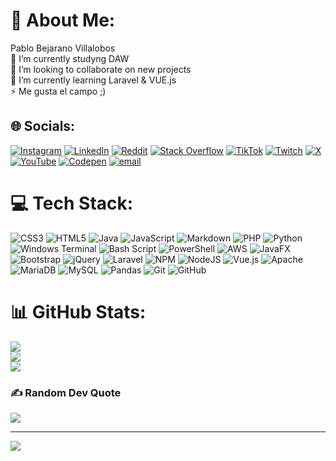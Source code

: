 # 💫 About Me:
Pablo Bejarano Villalobos<br>🔭 I’m currently studyng DAW<br>👯 I’m looking to collaborate on new projects<br>🌱 I’m currently learning Laravel & VUE.js<br>⚡ Me gusta el campo ;)


## 🌐 Socials:
[![Instagram](https://img.shields.io/badge/Instagram-%23E4405F.svg?logo=Instagram&logoColor=white)](https://instagram.com/_megustaelcampo) [![LinkedIn](https://img.shields.io/badge/LinkedIn-%230077B5.svg?logo=linkedin&logoColor=white)](https://www.linkedin.com/in/pablo-bejarano-95b627303/) [![Reddit](https://img.shields.io/badge/Reddit-%23FF4500.svg?logo=Reddit&logoColor=white)](https://reddit.com/user/u/megustaelcampo) [![Stack Overflow](https://img.shields.io/badge/-Stackoverflow-FE7A16?logo=stack-overflow&logoColor=white)](https://stackoverflow.com/users/29585648) [![TikTok](https://img.shields.io/badge/TikTok-%23000000.svg?logo=TikTok&logoColor=white)](https://tiktok.com/@megustalaciudad) [![Twitch](https://img.shields.io/badge/Twitch-%239146FF.svg?logo=Twitch&logoColor=white)](https://twitch.tv/megustaelcampo) [![X](https://img.shields.io/badge/X-black.svg?logo=X&logoColor=white)](https://x.com/_megustaelcampo) [![YouTube](https://img.shields.io/badge/YouTube-%23FF0000.svg?logo=YouTube&logoColor=white)](https://youtube.com/@megustaelcampo_) [![Codepen](https://img.shields.io/badge/Codepen-000000?logo=codepen&logoColor=white)](https://codepen.io/Pablo-Bejarano) [![email](https://img.shields.io/badge/Email-D14836?logo=gmail&logoColor=white)](mailto:pablobejarano2005@gmail.com) 

# 💻 Tech Stack:
![CSS3](https://img.shields.io/badge/css3-%231572B6.svg?style=for-the-badge&logo=css3&logoColor=white) ![HTML5](https://img.shields.io/badge/html5-%23E34F26.svg?style=for-the-badge&logo=html5&logoColor=white) ![Java](https://img.shields.io/badge/java-%23ED8B00.svg?style=for-the-badge&logo=openjdk&logoColor=white) ![JavaScript](https://img.shields.io/badge/javascript-%23323330.svg?style=for-the-badge&logo=javascript&logoColor=%23F7DF1E) ![Markdown](https://img.shields.io/badge/markdown-%23000000.svg?style=for-the-badge&logo=markdown&logoColor=white) ![PHP](https://img.shields.io/badge/php-%23777BB4.svg?style=for-the-badge&logo=php&logoColor=white) ![Python](https://img.shields.io/badge/python-3670A0?style=for-the-badge&logo=python&logoColor=ffdd54) ![Windows Terminal](https://img.shields.io/badge/Windows%20Terminal-%234D4D4D.svg?style=for-the-badge&logo=windows-terminal&logoColor=white) ![Bash Script](https://img.shields.io/badge/bash_script-%23121011.svg?style=for-the-badge&logo=gnu-bash&logoColor=white) ![PowerShell](https://img.shields.io/badge/PowerShell-%235391FE.svg?style=for-the-badge&logo=powershell&logoColor=white) ![AWS](https://img.shields.io/badge/AWS-%23FF9900.svg?style=for-the-badge&logo=amazon-aws&logoColor=white) ![JavaFX](https://img.shields.io/badge/javafx-%23FF0000.svg?style=for-the-badge&logo=javafx&logoColor=white) ![Bootstrap](https://img.shields.io/badge/bootstrap-%238511FA.svg?style=for-the-badge&logo=bootstrap&logoColor=white) ![jQuery](https://img.shields.io/badge/jquery-%230769AD.svg?style=for-the-badge&logo=jquery&logoColor=white) ![Laravel](https://img.shields.io/badge/laravel-%23FF2D20.svg?style=for-the-badge&logo=laravel&logoColor=white) ![NPM](https://img.shields.io/badge/NPM-%23CB3837.svg?style=for-the-badge&logo=npm&logoColor=white) ![NodeJS](https://img.shields.io/badge/node.js-6DA55F?style=for-the-badge&logo=node.js&logoColor=white) ![Vue.js](https://img.shields.io/badge/vue.js-%2335495e.svg?style=for-the-badge&logo=vuedotjs&logoColor=%234FC08D) ![Apache](https://img.shields.io/badge/apache-%23D42029.svg?style=for-the-badge&logo=apache&logoColor=white) ![MariaDB](https://img.shields.io/badge/MariaDB-003545?style=for-the-badge&logo=mariadb&logoColor=white) ![MySQL](https://img.shields.io/badge/mysql-4479A1.svg?style=for-the-badge&logo=mysql&logoColor=white) ![Pandas](https://img.shields.io/badge/pandas-%23150458.svg?style=for-the-badge&logo=pandas&logoColor=white) ![Git](https://img.shields.io/badge/git-%23F05033.svg?style=for-the-badge&logo=git&logoColor=white) ![GitHub](https://img.shields.io/badge/github-%23121011.svg?style=for-the-badge&logo=github&logoColor=white)
# 📊 GitHub Stats:
![](https://github-readme-stats.vercel.app/api?username=megustaelcampoDAW2024&theme=dark&hide_border=false&include_all_commits=false&count_private=false)<br/>
![](https://github-readme-streak-stats.herokuapp.com/?user=megustaelcampoDAW2024&theme=dark&hide_border=false)<br/>
![](https://github-readme-stats.vercel.app/api/top-langs/?username=megustaelcampoDAW2024&theme=dark&hide_border=false&include_all_commits=false&count_private=false&layout=compact)

### ✍️ Random Dev Quote
![](https://quotes-github-readme.vercel.app/api?type=horizontal&theme=radical)

---
[![](https://visitcount.itsvg.in/api?id=megustaelcampoDAW2024&icon=0&color=0)](https://visitcount.itsvg.in)

<!-- Proudly created with GPRM ( https://gprm.itsvg.in ) -->
